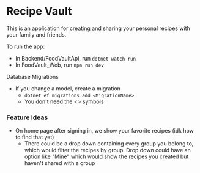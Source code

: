 # Recipe Vault

This is an application for creating and sharing your personal recipes with your family and friends.

To run the app:
  - In Backend/FoodVaultApi, run `dotnet watch run`
  - In FoodVault_Web, run `npm run dev`

Database Migrations
- If you change a model, create a migration
  - `dotnet ef migrations add <MigrationName>`
  - You don't need the <> symbols

### Feature Ideas
- On home page after signing in, we show your favorite recipes (idk how to find that yet)
  - There could be a drop down containing every group you belong to, which would filter the recipes by group. Drop down could have an option like "Mine" which would show the recipes you created but haven't shared with a group